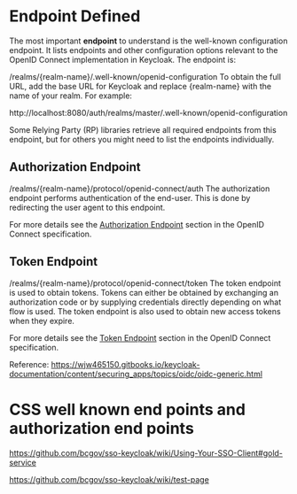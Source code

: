 # Endpoint Defined

The most important **endpoint** to understand is the well-known configuration endpoint. It lists endpoints and other configuration options relevant to the OpenID Connect implementation in Keycloak. The endpoint is:

/realms/{realm-name}/.well-known/openid-configuration
To obtain the full URL, add the base URL for Keycloak and replace {realm-name} with the name of your realm. For example:

http://localhost:8080/auth/realms/master/.well-known/openid-configuration

Some Relying Party (RP) libraries retrieve all required endpoints from this endpoint, but for others you might need to list the endpoints individually.

## Authorization Endpoint
/realms/{realm-name}/protocol/openid-connect/auth
The authorization endpoint performs authentication of the end-user. This is done by redirecting the user agent to this endpoint.

For more details see the [Authorization Endpoint](http://openid.net/specs/openid-connect-core-1_0.html#AuthorizationEndpoint) section in the OpenID Connect specification.

## Token Endpoint
/realms/{realm-name}/protocol/openid-connect/token
The token endpoint is used to obtain tokens. Tokens can either be obtained by exchanging an authorization code or by supplying credentials directly depending on what flow is used. The token endpoint is also used to obtain new access tokens when they expire.

For more details see the [Token Endpoint](http://openid.net/specs/openid-connect-core-1_0.html#TokenEndpoint) section in the OpenID Connect specification.

Reference: https://wjw465150.gitbooks.io/keycloak-documentation/content/securing_apps/topics/oidc/oidc-generic.html


# CSS well known end points and authorization end points
https://github.com/bcgov/sso-keycloak/wiki/Using-Your-SSO-Client#gold-service

https://github.com/bcgov/sso-keycloak/wiki/test-page
